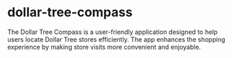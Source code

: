 # dollar-tree-compass
The Dollar Tree Compass is a user-friendly application designed to help users locate Dollar Tree stores efficiently. The app enhances the shopping experience by making store visits more convenient and enjoyable.
